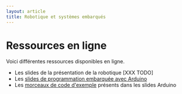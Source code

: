 ```yaml
---
layout: article
title: Robotique et systèmes embarqués
---
```


# Ressources en ligne

Voici différentes ressources disponibles en ligne.

* Les slides de la présentation de la robotique [XXX TODO]
* Les [slides de programmation embarquée avec Arduino](./arduino.pdf)
* Les [morceaux de code d'exemple](https://github.com/diu-uf-bordeaux/bloc3/tree/master/robotique/code) présents dans les slides Arduino